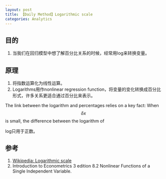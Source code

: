 ```yaml
---
layout: post
title: 【Daily Method】Logarithmic scale
categories: Analytics
---
```


## 目的

1. 当我们在回归模型中想了解百分比关系的时候，经常用log来转换变量。

## 原理

1. 将指数运算化为线性运算。
2. Logarithms用作nonlinear regression function，将变量的变化转换成百分比形式，许多关系更适合通过百分比来表示。

The link between the logarithm and percentages relies on a key fact: When $$ \delta x $$ is small, the difference between the logarithm of 

log只用于正数。

## 参考

1. [Wikipedia: Logarithmic scale](https://en.wikipedia.org/wiki/Logarithmic_scale)
2. Introduction to Econometrics 3 edition 8.2 Nonlinear Functions of a Single Independent Variable.